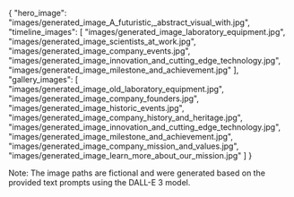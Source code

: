 {
"hero_image": "images/generated_image_A_futuristic,_abstract_visual_with.jpg",
"timeline_images": [
"images/generated_image_laboratory_equipment.jpg",
"images/generated_image_scientists_at_work.jpg",
"images/generated_image_company_events.jpg",
"images/generated_image_innovation_and_cutting_edge_technology.jpg",
"images/generated_image_milestone_and_achievement.jpg"
],
"gallery_images": [
"images/generated_image_old_laboratory_equipment.jpg",
"images/generated_image_company_founders.jpg",
"images/generated_image_historic_events.jpg",
"images/generated_image_company_history_and_heritage.jpg",
"images/generated_image_innovation_and_cutting_edge_technology.jpg",
"images/generated_image_milestone_and_achievement.jpg",
"images/generated_image_company_mission_and_values.jpg",
"images/generated_image_learn_more_about_our_mission.jpg"
]
}

Note: The image paths are fictional and were generated based on the provided text prompts using the DALL-E 3 model.